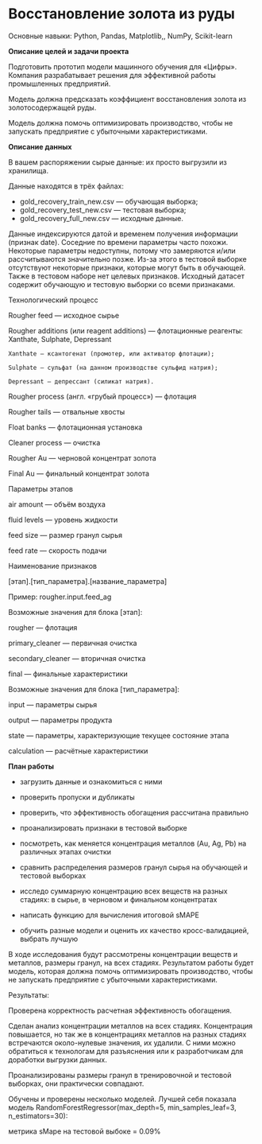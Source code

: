# Восстановление золота из руды

Основные навыки: Python, Pandas, Matplotlib,, NumPy, Scikit-learn

**Описание целей и задачи проекта**

Подготовить прототип модели машинного обучения для «Цифры». Компания разрабатывает решения для эффективной работы промышленных предприятий.

Модель должна предсказать коэффициент восстановления золота из золотосодержащей руды.

Модель должна помочь оптимизировать производство, чтобы не запускать предприятие с убыточными характеристиками.



**Описание данных**

В вашем распоряжении сырые данные: их просто выгрузили из хранилища.

Данные находятся в трёх файлах:

- gold_recovery_train_new.csv — обучающая выборка;
- gold_recovery_test_new.csv — тестовая выборка;
- gold_recovery_full_new.csv — исходные данные.

Данные индексируются датой и временем получения информации (признак date). Соседние по времени параметры часто похожи.
Некоторые параметры недоступны, потому что замеряются и/или рассчитываются значительно позже. Из-за этого в тестовой выборке отсутствуют некоторые признаки, которые могут быть в обучающей. Также в тестовом наборе нет целевых признаков.
Исходный датасет содержит обучающую и тестовую выборки со всеми признаками.

Технологический процесс

Rougher feed — исходное сырье

Rougher additions (или reagent additions) — флотационные реагенты: Xanthate, Sulphate, Depressant

    Xanthate — ксантогенат (промотер, или активатор флотации);

    Sulphate — сульфат (на данном производстве сульфид натрия);

    Depressant — депрессант (силикат натрия).

Rougher process (англ. «грубый процесс») — флотация

Rougher tails — отвальные хвосты

Float banks — флотационная установка

Cleaner process — очистка

Rougher Au — черновой концентрат золота

Final Au — финальный концентрат золота

Параметры этапов

air amount — объём воздуха

fluid levels — уровень жидкости

feed size — размер гранул сырья

feed rate — скорость подачи

Наименование признаков

[этап].[тип_параметра].[название_параметра]

Пример: rougher.input.feed_ag

Возможные значения для блока [этап]:

rougher — флотация

primary_cleaner — первичная очистка

secondary_cleaner — вторичная очистка

final — финальные характеристики

Возможные значения для блока [тип_параметра]:

input — параметры сырья

output — параметры продукта

state — параметры, характеризующие текущее состояние этапа

calculation — расчётные характеристики



**План работы**

- загрузить данные и ознакомиться с ними
- проверить пропуски и дубликаты
- проверить, что эффективность обогащения рассчитана правильно
- проанализировать признаки в тестовой выборке


- посмотреть, как меняется концентрация металлов (Au, Ag, Pb) на различных этапах очистки
- сравнить распределения размеров гранул сырья на обучающей и тестовой выборках
- исследо суммарную концентрацию всех веществ на разных стадиях: в сырье, в черновом и финальном концентратах


- написать функцию для вычисления итоговой sMAPE
- обучить разные модели и оценить их качество кросс-валидацией, выбрать лучшую


В ходе исследования будут рассмотрены концентрации веществ и металлов, размеры гранул, на всех стадиях. Результатом работы будет модель, которая должна помочь оптимизировать производство, чтобы не запускать предприятие с убыточными характеристиками.

Результаты:

Проверена корректность расчетная эффективность обогащения.

Сделан анализ концентрации металлов на всех стадиях. Концентрация повышается, но так же в концентрациях металлов на разных стадиях встречаются около-нулевые значения, их удалили. С ними можно обратиться к технологам для разъяснения или к разработчикам для доработки выгрузки данных.

Проанализированы размеры гранул в тренировочной и тестовой выборках, они практически совпадают.

Обучены и проверены несколько моделей. Лучшей себя показала модель RandomForestRegressor(max_depth=5, min_samples_leaf=3, n_estimators=30):

метрика sMape на тестовой выбоке = 0.09%
